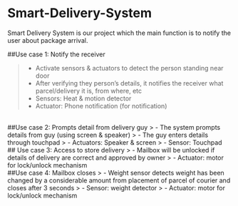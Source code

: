# Smart-Delivery-System

Smart Delivery System is our project which the main function is to notify the user about package arrival. 

 
##Use case 1: Notify the receiver
> - Activate sensors & actuators to detect the person standing near door
> - After verifying they person’s details, it notifies the receiver what parcel/delivery it is, from where, etc
> - Sensors: Heat & motion detector
> - Actuator: Phone notification (for notification)
<br>
##Use case 2: Prompts detail from delivery guy
> - The system prompts details from guy (using screen & speaker)
> - The guy enters details through touchpad
> - Actuators: Speaker & screen
> - Sensor: Touchpad
<br>
## Use case 3: Access to store delivery
> - Mailbox will be unlocked if details of delivery are correct and approved by owner
> - Actuator: motor for lock/unlock mechanism
<br>
##Use case 4: Mailbox closes
> - Weight sensor detects weight has been changed by a considerable amount from placement of parcel of courier and closes after 3 seconds
> - Sensor: weight detector
> - Actuator: motor for lock/unlock mechanism

